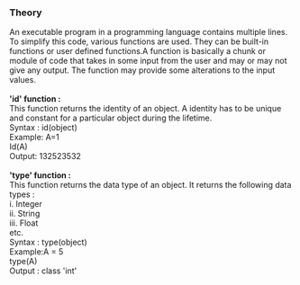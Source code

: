 ### <b>Theory</b>
An executable program in a programming language contains multiple lines. To simplify this code, various functions are used.
They can be built-in functions or user defined functions.A function is basically a chunk or module of code that takes in some input from the user and may or may not give any output. The function may provide some alterations to the input values.<br><br>
<b> 'id' function :</b><br>
This function returns the identity of an object. A identity has to be unique and constant for a particular object during the lifetime.<br>
Syntax : id(object)<br>
Example: A=1<br>
Id(A)<br>
Output: 132523532<br>
<br>
<b> 'type' function :</b><br>
 This function returns the data type of an object. It returns the following data types :<br>
i. Integer<br>
ii. String<br>
iii. Float<br>
etc.<br>
Syntax : type(object)<br>
Example:A = 5<br>
type(A)<br>
Output : class 'int'<br>
<br>


